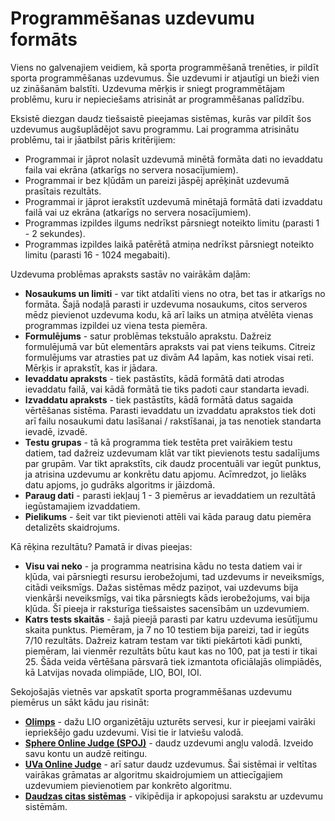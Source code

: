 # Programmēšanas uzdevumu formāts

Viens no galvenajiem veidiem, kā sporta programmēšanā trenēties, ir pildīt sporta programmēšanas uzdevumus. Šie uzdevumi ir atjautīgi un bieži vien uz zināšanām balstīti. Uzdevuma mērķis ir sniegt programmētājam problēmu, kuru ir nepieciešams atrisināt ar programmēšanas palīdzību.

Eksistē diezgan daudz tiešsaistē pieejamas sistēmas, kurās var pildīt šos uzdevumus augšuplādējot savu programmu. Lai programma atrisinātu problēmu, tai ir jāatbilst pāris kritērijiem:

- Programmai ir jāprot nolasīt uzdevumā minētā formāta dati no ievaddatu faila vai ekrāna (atkarīgs no servera nosacījumiem).
- Programmai ir bez kļūdām un pareizi jāspēj aprēķināt uzdevumā prasītais rezultāts.
- Programmai ir jāprot ierakstīt uzdevumā minētajā formātā dati izvaddatu failā vai uz ekrāna (atkarīgs no servera nosacījumiem).
- Programmas izpildes ilgums nedrīkst pārsniegt noteikto limitu (parasti 1 - 2 sekundes).
- Programmas izpildes laikā patērētā atmiņa nedrīkst pārsniegt noteikto limitu (parasti 16 - 1024 megabaiti).


Uzdevuma problēmas apraksts sastāv no vairākām daļām:

- **Nosaukums un limiti** - var tikt atdalīti viens no otra, bet tas ir atkarīgs no formāta. Šajā nodaļā parasti ir uzdevuma nosaukums, citos serveros mēdz pievienot uzdevuma kodu, kā arī laiks un atmiņa atvēlēta vienas programmas izpildei uz viena testa piemēra.
- **Formulējums** - satur problēmas tekstuālo aprakstu. Dažreiz formulējumā var būt elementārs apraksts vai pat viens teikums. Citreiz formulējums var atrasties pat uz divām A4 lapām, kas notiek visai reti. Mērķis ir aprakstīt, kas ir jādara.
- **Ievaddatu apraksts** - tiek pastāstīts, kādā formātā dati atrodas ievaddatu failā, vai kādā formātā tie tiks padoti caur standarta ievadi.
- **Izvaddatu apraksts** - tiek pastāstīts, kādā formātā datus sagaida vērtēšanas sistēma. Parasti ievaddatu un izvaddatu aprakstos tiek doti arī failu nosaukumi datu lasīšanai / rakstīšanai, ja tas nenotiek standarta ievadē, izvadē.
- **Testu grupas** - tā kā programma tiek testēta pret vairākiem testu datiem, tad dažreiz uzdevumam klāt var tikt pievienots testu sadalījums par grupām. Var tikt aprakstīts, cik daudz procentuāli var iegūt punktus, ja atrisina uzdevumu ar konkrētu datu apjomu. Acīmredzot, jo lielāks datu apjoms, jo gudrāks algoritms ir jāizdomā.
- **Paraug dati** - parasti iekļauj 1 - 3 piemērus ar ievaddatiem un rezultātā iegūstamajiem izvaddatiem.
- **Pielikums** - šeit var tikt pievienoti attēli vai kāda paraug datu piemēra detalizēts skaidrojums.


Kā rēķina rezultātu? Pamatā ir divas pieejas:

- **Visu vai neko** - ja programma neatrisina kādu no testa datiem vai ir kļūda, vai pārsniegti resursu ierobežojumi, tad uzdevums ir neveiksmīgs, citādi veiksmīgs. Dažas sistēmas mēdz paziņot, vai uzdevums bija vienkārši neveiksmīgs, vai tika pārsniegts kāds ierobežojums, vai bija kļūda. Šī pieeja ir raksturīga tiešsaistes sacensībām un uzdevumiem.
- **Katrs tests skaitās** - šajā pieejā parasti par katru uzdevuma iesūtījumu skaita punktus. Piemēram, ja 7 no 10 testiem bija pareizi, tad ir iegūts 7/10 rezultāts. Dažreiz katram testam var tikti piekārtoti kādi punkti, piemēram, lai vienmēr rezultāts būtu kaut kas no 100, pat ja testi ir tikai 25. Šāda veida vērtēšana pārsvarā tiek izmantota oficiālajās olimpiādēs, kā Latvijas novada olimpiāde, LIO, BOI, IOI.


Sekojošajās vietnēs var apskatīt sporta programmēšanas uzdevumu piemērus un sākt kādu jau risināt:

- <a href="http://olimps.lio.lv/uzdevumi.php" target="_blank">**Olimps**</a> - dažu LIO organizētāju uzturēts servesi, kur ir pieejami vairāki iepriekšējo gadu uzdevumi. Visi tie ir latviešu valodā.
- <a href="http://www.spoj.com/" target="_blank">**Sphere Online Judge (SPOJ)**</a> - daudz uzdevumi angļu valodā. Izveido savu kontu un audzē reitingu.
- <a href="http://uva.onlinejudge.org/" target="_blank">**UVa Online Judge**</a> - arī satur daudz uzdevumus. Šai sistēmai ir veltītas vairākas grāmatas ar algoritmu skaidrojumiem un attiecīgajiem uzdevumiem pievienotiem par konkrēto algoritmu.
- <a href="http://en.wikipedia.org/wiki/Online_judge"  target="_blank">**Daudzas citas sistēmas**</a> - vikipēdija ir apkopojusi sarakstu ar uzdevumu sistēmām.